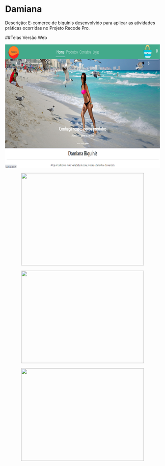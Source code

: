 # Damiana
Descrição: E-comerce de biquínis desenvolvido para aplicar as atividades práticas ocorridas no Projeto Recode Pro.

##Telas Versão Web 

<p align="center">
  <img width="600" height="400" src="Damiana_React/src/assets/to_readme/tela_home.png">
</p>
<p align="center">
  <img width="400" height="300" src="src/assets/to_readme/tela_produtos.gif">
</p>
<p align="center">
  <img width="400" height="300" src="src/assets/to_readme/tela_contato.png">
</p>
<p align="center">
  <img width="400" height="300" src="src/assets/to_readme/tela_lojas.png">
</p>
